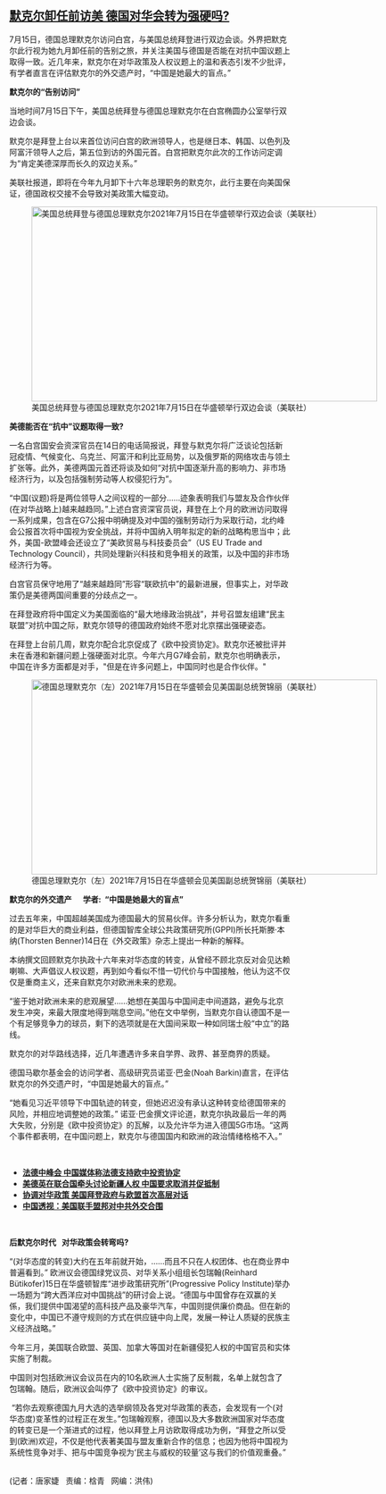 <!--1626382711000-->
[默克尔卸任前访美     德国对华会转为强硬吗?](https://www.rfa.org/mandarin/yataibaodao/junshiwaijiao/jt-07152021114216.html)
------

<p></p><p>7月15日，德国总理默克尔访问白宫，与美国总统拜登进行双边会谈。外界把默克尔此行视为她九月卸任前的告别之旅，并关注美国与德国是否能在对抗中国议题上取得一致。近几年来，默克尔在对华政策及人权议题上的温和表态引发不少批评，有学者直言在评估默克尔的外交遗产时，“中国是她最大的盲点。”<span></span></p><p><span><strong><span>默克尔的“告别访问”</span></strong><strong>      </strong></span></p><p><span><span>当地时间</span>7月15日下午，美国总统拜登与德国总理默克尔在白宫椭圆办公室举行双边会谈。</span></p><p><span>默克尔是拜登上台以来首位访问白宫的欧洲领导人，也是继日本、韩国、以色列及阿富汗领导人之后，第五位到访的外国元首。白宫把默克尔此次的工作访问定调为“肯定美德深厚而长久的双边关系。”</span></p><p><span><span>美联社报道，即将在今年九月卸下十六</span>年总理职务的默克尔，此行主要在向美国保证，德国政权交接不会导致对美政策大幅变动。</span></p><p><span><figure class="image-richtext image-inline captioned" style="width:620px;"><img alt="美国总统拜登与德国总理默克尔2021年7月15日在华盛顿举行双边会谈（美联社）" height="349" src="https://www.rfa.org/mandarin/yataibaodao/junshiwaijiao/jt-07152021114216.html/jt0715a.jpg/@@images/fb6ff5be-7d5b-4c4c-85db-f65b9e3e402e.jpeg" title="jt0715a.jpg" width="620"/><figcaption class="image-caption">美国总统拜登与德国总理默克尔2021年7月15日在华盛顿举行双边会谈（美联社）</figcaption><small></small></figure></span></p><p><span><strong><span>美德能否在“抗中”议题取得一致</span></strong><strong>?  </strong></span></p><p><span><span>一名白宫国安会资深官员在</span>14日的电话简报说，拜登与默克尔将广泛谈论包括新冠疫情、气候变化、乌克兰、阿富汗和利比亚局势，以及俄罗斯的网络攻击与领土扩张等。此外，美德两国元首还将谈及如何“对抗中国逐渐升高的影响力、非市场经济行为，以及包括强制劳动等人权侵犯行为”。</span></p><p><span><span>“<span>中国</span></span><span>(</span><span>议题</span><span>)</span><span>将是两位领导人之间议程的一部分……迹象表明我们与盟友及合作伙伴</span><span>(</span><span>在对华战略上</span><span>)</span><span>越来越趋同</span><span>。”上述白宫资深官员说，拜登在上个月的欧洲访问取得一系列成果，包含在</span>G7公报中明确提及对中国的强制劳动行为采取行动，北约峰会公报首次将中国视为安全挑战，并将中国纳入明年拟定的新的战略构思当中；此外，美国-欧盟峰会还设立了“美欧贸易与科技委员会”（US EU Trade and Technology Council），共同处理新兴科技和竞争相关的政策，以及中国的非市场经济行为等。</span></p><p><span><span>白宫官员保守地用了“越来越趋同”形容</span>“联欧抗中”的最新进展，但事实上，对华政策仍是美德两国间重要的分歧点之一。</span></p><p><span>在拜登政府将中国定义为美国面临的“最大地缘政治挑战”，并号召盟友组建“民主联盟”对抗中国之际，默克尔领导的德国政府始终不愿对北京摆出强硬姿态。</span></p><p><span><span>在拜登上台前几周，默克尔配合北京促成了《欧中投资协定》。默克尔还被批评并未在香港和新疆问题上强硬面对北京。今年六月</span>G7峰会前，默克尔也明确表示，中国在许多方面都是对手，"但是在许多问题上，中国同时也是合作伙伴。"</span></p><p><span><figure class="image-richtext image-inline captioned" style="width:620px;"><img alt="德国总理默克尔（左）2021年7月15日在华盛顿会见美国副总统贺锦丽（美联社）" height="349" src="https://www.rfa.org/mandarin/yataibaodao/junshiwaijiao/jt-07152021114216.html/jt0715.jpg/@@images/0a776c26-d6d5-4e61-9dad-d2e464c90b31.jpeg" title="jt0715.jpg" width="620"/><figcaption class="image-caption">德国总理默克尔（左）2021年7月15日在华盛顿会见美国副总统贺锦丽（美联社）</figcaption><small></small></figure></span></p><p><span><strong><span>默克尔的外交遗产</span></strong><strong>      </strong><strong><span>学者</span></strong><strong>:  “</strong><strong><span>中国是她最大的盲点”</span></strong></span></p><p><span><span>过去五年来，中国超越美国成为德国最大的贸易伙伴。许多分析认为，默克尔看重的是对华巨大的商业利益，但德国智库全球公共政策研究所</span>(GPPI)所长托斯滕·本纳(Thorsten Benner)14日在《外交政策》杂志上提出一种新的解释。</span></p><p><span><span>本纳撰文回顾默克尔执政十六</span>年来对华态度的转变，从曾经不顾北京反对会见达赖喇嘛、大声倡议人权议题，再到如今看似不惜一切代价与中国接触，他认为这不仅仅是重商主义，还来自默克尔对欧洲未来的悲观。</span></p><p><span>“鉴于<span>她对欧洲未来的悲观展望……她想在美国与中国间走中间道路，避免与北京发生冲突，来最大限度地得到喘息空间</span>。”他在文中举例，当默克尔自认德国不是一个有足够竞争力的球员，剩下的选项就是在大国间采取一种如同瑞士般“中立”的路线。</span></p><p><span>默克尔的对华路线选择，近几年遭遇许多来自学界、政界、甚至商界的质疑。</span></p><p><span><span>德国马歇尔基金会的访问学者、高级研究员诺亚·巴金</span>(Noah Barkin)直言，在评估默克尔的外交遗产时，“中国是她最大的盲点。”</span></p><p><span><span>“<span>她看见习近平领导下中国轨迹的转变，但她迟迟没有承认这种转变给德国带来的风险，并相应地调整她的政策</span>。”</span> 诺亚·巴金撰文评论道，默克尔执政最后一年的两大失败，分别是《欧中投资协定》的瓦解，以及允许华为进入德国5G市场。“<span>这两个事件都表明，在中国问题上，默克尔与德国国内和欧洲的政治情绪格格不入</span>。”<p><br/></p><ul><li><a href="https://www.rfa.org/mandarin/yataibaodao/junshiwaijiao/cl-07062021132509.html"><strong>法德中峰会 中国媒体称法德支持欧中投资协定</strong></a></li><li><strong><a href="https://www.rfa.org/mandarin/Xinwen/6-05112021112449.html">美德英在联合国牵头讨论新疆人权 中国要求取消并促抵制</a></strong><a href="https://www.rfa.org/mandarin/yataibaodao/junshiwaijiao/hc-06092021151849.html"><strong></strong></a></li><li><strong><a href="https://www.rfa.org/mandarin/yataibaodao/junshiwaijiao/cl-05272021134036.html">协调对华政策 美国拜登政府与欧盟首次高层对话</a></strong></li><li><strong><a href="https://www.rfa.org/mandarin/zhuanlan/zhongguotoushi/review-05262021125735.html">中国透视：美国联手盟邦对中共外交合围</a></strong></li></ul><p><br/></p><p><span><strong></strong><strong><span>后默克尔时代</span></strong><strong>   </strong><strong><span>对华政策会转弯吗</span></strong><strong>?</strong></span></p><p><span><span>“</span><span>(</span><span>对华态度的转变</span><span>)</span><span>大约在五年前就开始，……而且不只在人权团体、也在商业界中普遍看到</span><span>。”</span> 欧洲议会德国绿党议员、对华关系小组组长包瑞翰(Reinhard Bütikofer)15日在华盛顿智库“进步政策研究所”(Progressive Policy Institute)举办一场题为“跨大西洋应对中国挑战”的研讨会上说。“<span>德国与中国曾存在双赢的关係，我们提供中国渴望的高科技产品及豪华汽车，中国则提供廉价商品。但在新的变化中，中国已不遵守规则的方式在供应链中向上爬，发展一种让人质疑的民族主义经济战略</span>。”</span></p><p><span>今年三月，美国联合欧盟、英国、加拿大等国对在新疆侵犯人权的中国官员和实体实施了制裁。</span></p><p><span><span>中国则对包括欧洲议会议员在内的</span>10名欧洲人士实施了反制裁，名单上就包含了包瑞翰。随后，欧洲议会叫停了《欧中投资协定》的审议。</span></p><p><span> “<span>若你去观察德国九月大选的选举纲领及各党对华政策的表态，会发现有一个</span><span>(</span><span>对华态度</span><span>)</span><span>变革性的过程正在发生</span><span>。”包瑞翰观察，德国以及大多数欧洲国家对华态度的转变已是一个渐进式的过程，他以拜登上月访欧取得成功为例，</span>“拜登之所以受到<span>(</span><span>欧洲</span><span>)</span><span>欢迎，不仅是他代表著美国与盟友重新合作的信息；也因为他将中国视为系统性竞争对手、把与中国竞争视为‘民主与威权的较量’这与我们的价值观重叠</span><span>。”<p><br/>(记者：唐家婕   责编：梒青   网编：洪伟)</p></span></span></p></span></p>
